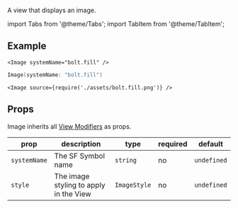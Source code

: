 ---
---

A view that displays an image.

import Tabs from '@theme/Tabs';
import TabItem from '@theme/TabItem';

## Example

<Tabs>
<TabItem value="srn" label="swiftui-react-native">

```tsx
<Image systemName="bolt.fill" />
```

</TabItem>
<TabItem value="swiftui" label="SwiftUI">

```swift
Image(systemName: "bolt.fill")
```

</TabItem>
<TabItem value="react-native" label="React Native">

```tsx
<Image source={require('./assets/bolt.fill.png')} />
```

</TabItem>
</Tabs>

## Props

Image inherits all [View Modifiers](../08-modifiers.md#full-list) as props.

| prop         | description                            | type         | required | default     |
| ------------ | -------------------------------------- | ------------ | -------- | ----------- |
| `systemName` | The SF Symbol name                     | `string`     | no       | `undefined` |
| `style`      | The image styling to apply in the View | `ImageStyle` | no       | `undefined` |

